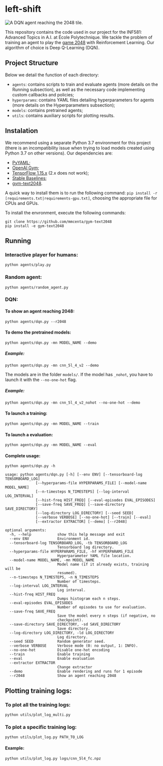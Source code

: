 # left-shift

![A DQN agent reaching the 2048 tile.](docs/2048.gif)

This repository contains the code used in our project for the INF581: Advanced Topics in A.I. at École Polytechnique. We tackle the problem of training an agent to play the [game 2048](https://en.wikipedia.org/wiki/2048_(video_game)) with Reinforcement Learning. Our algorithm of choice is Deep Q-Learning (DQN).

## Project Structure

Below we detail the function of each directory:

* `agents`: contains scripts to train and evaluate agents (more details on the Running subsection), as well as the necessary code implementing custom callbacks and policies;
* `hyperparams`: contains YAML files detailing hyperparameters for agents (more details on the Hyperparameters subsection);
* `models`: contains pretrained agents;
* `utils`: contains auxiliary scripts for plotting results.

## Instalation

We recommend using a separate Python 3.7 environment for this project (there is an incompatibility issue when trying to load models created using Python 3.7 on other versions). Our dependencies are:

* [PyYAML](https://pyyaml.org);
* [OpenAI Gym](https://github.com/openai/gym);
* [TensorFlow 1.15.x](https://www.tensorflow.org) (2.x does not work);
* [Stable Baselines](https://github.com/hill-a/stable-baselines);
* [gym-text2048](https://github.com/mmcenta/gym-text2048).

A quick way to install them is to run the following command:
`pip install -r [requirements.txt|requirements-gpu.txt]`,
choosing the appropriate file for CPUs and GPUs.

To install the envronment, execute the following commands:
```
git clone https://github.com/mmcenta/gym-text2048
pip install -e gym-text2048
```
## Running

### Interactive player for humans:
```
python agents/play.py
```

### Random agent:
```
python agents/random_agent.py
```

### DQN:

#### To show an agent reaching 2048:
```
python agents/dqn.py --r2048
```

#### To demo the pretrained models:
```
python agents/dqn.py -mn MODEL_NAME --demo
```
##### Example:
```
python agents/dqn.py -mn cnn_5l_4_v2 --demo
```
The models are in the folder `models/`.
If the model has `_nohot`, you have to launch it with the `--no-one-hot` flag.

##### Example:
```
python agents/dqn.py -mn cnn_5l_4_v2_nohot --no-one-hot --demo
```

#### To launch a training:
```
python agents/dqn.py -mn MODEL_NAME --train
```

#### To launch a evaluation:
```
python agents/dqn.py -mn MODEL_NAME --eval
```

#### Complete usage:
```
python agents/dqn.py -h
```
```
usage: python agents/dqn.py [-h] [--env ENV] [--tensorboard-log TENSORBOARD_LOG]
              [--hyperparams-file HYPERPARAMS_FILE] [--model-name MODEL_NAME]
              [--n-timesteps N_TIMESTEPS] [--log-interval LOG_INTERVAL]
              [--hist-freq HIST_FREQ] [--eval-episodes EVAL_EPISODES]
              [--save-freq SAVE_FREQ] [--save-directory SAVE_DIRECTORY]
              [--log-directory LOG_DIRECTORY] [--seed SEED]
              [--verbose VERBOSE] [--no-one-hot] [--train] [--eval]
              [--extractor EXTRACTOR] [--demo] [--r2048]

optional arguments:
  -h, --help            show this help message and exit
  --env ENV             Environment id.
  --tensorboard-log TENSORBOARD_LOG, -tb TENSORBOARD_LOG
                        Tensorboard log directory.
  --hyperparams-file HYPERPARAMS_FILE, -hf HYPERPARAMS_FILE
                        Hyperparameter YAML file location.
  --model-name MODEL_NAME, -mn MODEL_NAME
                        Model name (if it already exists, training will be
                        resumed).
  --n-timesteps N_TIMESTEPS, -n N_TIMESTEPS
                        Number of timesteps.
  --log-interval LOG_INTERVAL
                        Log interval.
  --hist-freq HIST_FREQ
                        Dumps histogram each n steps.
  --eval-episodes EVAL_EPISODES
                        Number of episodes to use for evaluation.
  --save-freq SAVE_FREQ
                        Save the model every n steps (if negative, no
                        checkpoint).
  --save-directory SAVE_DIRECTORY, -sd SAVE_DIRECTORY
                        Save directory.
  --log-directory LOG_DIRECTORY, -ld LOG_DIRECTORY
                        Log directory.
  --seed SEED           Random generator seed.
  --verbose VERBOSE     Verbose mode (0: no output, 1: INFO).
  --no-one-hot          Disable one-hot encoding
  --train               Enable training
  --eval                Enable evaluation
  --extractor EXTRACTOR
                        Change extractor
  --demo                Enable rendering and runs for 1 episode
  --r2048               Show an agent reaching 2048
```

## Plotting training logs:

### To plot all the training logs:
```
python utils/plot_log_multi.py
```

### To plot a specific training log:
```
python utils/plot_log.py PATH_TO_LOG
```
#### Example:
```
python utils/plot_log.py logs/cnn_5l4_fc.npz
```



